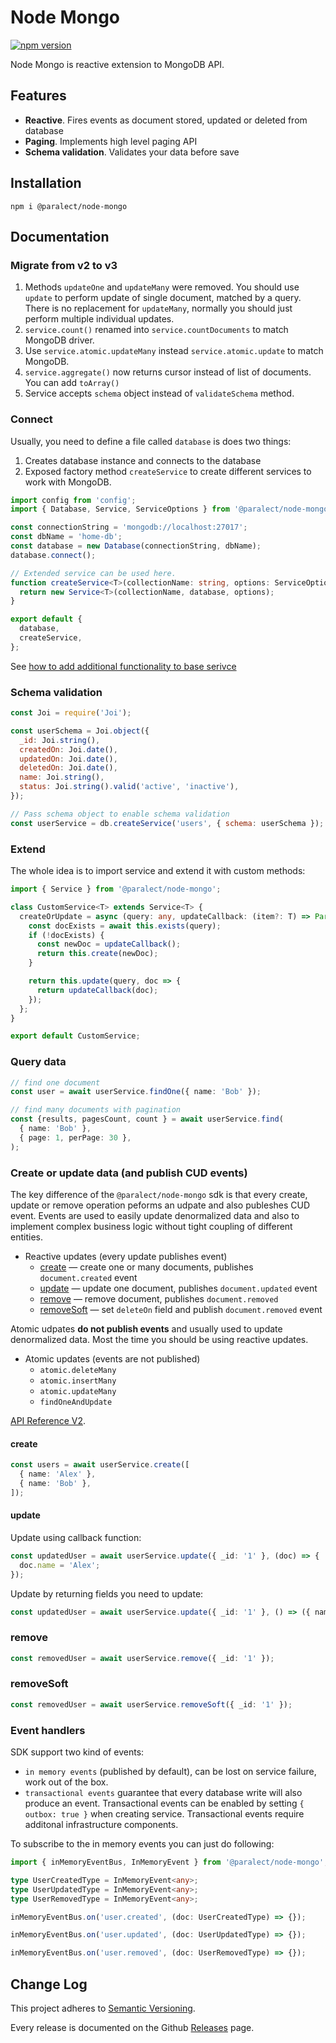 
# Node Mongo

[![npm version](https://badge.fury.io/js/%40paralect%2Fnode-mongo.svg)](https://badge.fury.io/js/%40paralect%2Fnode-mongo)

Node Mongo is reactive extension to MongoDB API.

## Features

* ️️**Reactive**. Fires events as document stored, updated or deleted from database
* **Paging**. Implements high level paging API
* **Schema validation**. Validates your data before save

## Installation

```
npm i @paralect/node-mongo
```

## Documentation

### Migrate from v2 to v3

1. Methods `updateOne` and `updateMany` were removed. You should use `update` to perform update of single document, matched by a query. There is no replacement for `updateMany`, normally you should just perform multiple individual updates.
2. `service.count()` renamed into `service.countDocuments` to match MongoDB driver.
3. Use `service.atomic.updateMany` instead `service.atomic.update` to match MongoDB.
4. `service.aggregate()` now returns cursor instead of list of documents. You can add `toArray()`
5. Service accepts `schema` object instead of `validateSchema` method.

### Connect

Usually, you need to define a file called `database` is does two things:
1. Creates database instance and connects to the database
2. Exposed factory method `createService` to create different services to work with MongoDB. 

```typescript
import config from 'config';
import { Database, Service, ServiceOptions } from '@paralect/node-mongo';

const connectionString = 'mongodb://localhost:27017';
const dbName = 'home-db';
const database = new Database(connectionString, dbName);
database.connect();

// Extended service can be used here.
function createService<T>(collectionName: string, options: ServiceOptions = {}) {
  return new Service<T>(collectionName, database, options);
}

export default {
  database,
  createService,
};
```

See [how to add additional functionality to base serivce](#extend)


### Schema validation
```javascript
const Joi = require('Joi');

const userSchema = Joi.object({
  _id: Joi.string(),
  createdOn: Joi.date(),
  updatedOn: Joi.date(),
  deletedOn: Joi.date(),
  name: Joi.string(),
  status: Joi.string().valid('active', 'inactive'),
});

// Pass schema object to enable schema validation
const userService = db.createService('users', { schema: userSchema });
```

### Extend

The whole idea is to import service and extend it with custom methods:

```typescript
import { Service } from '@paralect/node-mongo';

class CustomService<T> extends Service<T> {
  createOrUpdate = async (query: any, updateCallback: (item?: T) => Partial<T>) => {
    const docExists = await this.exists(query);
    if (!docExists) {
      const newDoc = updateCallback();
      return this.create(newDoc);
    }

    return this.update(query, doc => {
      return updateCallback(doc);
    });
  };
}

export default CustomService;
```

### Query data

```typescript
// find one document
const user = await userService.findOne({ name: 'Bob' });

// find many documents with pagination
const {results, pagesCount, count } = await userService.find(
  { name: 'Bob' },
  { page: 1, perPage: 30 },
);
```

### Create or update data (and publish CUD events)

The key difference of the `@paralect/node-mongo` sdk is that every create, update or remove operation peforms 
an udpate and also publeshes CUD event. Events are used to easily update denormalized data and also to implement 
complex business logic without tight coupling of different entities.

- Reactive updates (every update publishes event)
  - [create](#create) — create one or many documents, publishes `document.created` event
  - [update](#update) — update one document, publishes `document.updated` event
  - [remove](#remove) — remove document, publishes `document.removed`
  - [removeSoft](#removeSoft) — set `deleteOn` field and publish `document.removed` event 

Atomic udpates **do not publish events** and usually used to update denormalized data. Most the time you should be using reactive updates.

- Atomic updates (events are not published)
  - `atomic.deleteMany`
  - `atomic.insertMany`
  - `atomic.updateMany`
  - `findOneAndUpdate`

[API Reference V2](API.md).

#### create 

```typescript
const users = await userService.create([
  { name: 'Alex' },
  { name: 'Bob' },
]);
```

#### update 

Update using callback function:
```typescript
const updatedUser = await userService.update({ _id: '1' }, (doc) => {
  doc.name = 'Alex';
});
```

Update by returning fields you need to update:
```typescript
const updatedUser = await userService.update({ _id: '1' }, () => ({ name: 'Alex' }));
```

### remove
```typescript
const removedUser = await userService.remove({ _id: '1' });
```

### removeSoft
```typescript
const removedUser = await userService.removeSoft({ _id: '1' });
```

### Event handlers

SDK support two kind of events:
- `in memory events` (published by default), can be lost on service failure, work out of the box.
- `transactional events` guarantee that every database write will also produce an event. Transactional events can be enabled by setting `{ outbox: true }` when creating service. Transactional events require additonal infrastructure components.

To subscribe to the in memory events you can just do following:

```typescript
import { inMemoryEventBus, InMemoryEvent } from '@paralect/node-mongo';

type UserCreatedType = InMemoryEvent<any>;
type UserUpdatedType = InMemoryEvent<any>;
type UserRemovedType = InMemoryEvent<any>;

inMemoryEventBus.on('user.created', (doc: UserCreatedType) => {});

inMemoryEventBus.on('user.updated', (doc: UserUpdatedType) => {});

inMemoryEventBus.on('user.removed', (doc: UserRemovedType) => {});
```

## Change Log

This project adheres to [Semantic Versioning](http://semver.org/).

Every release is documented on the Github [Releases](https://github.com/paralect/node-mongo/releases) page.
